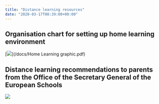```yaml
---
title: "Distance learning resources"
date: "2020-03-17T08:39:00+00:00"
---
```


## Organisation chart for setting up home learning environment

[![](/images/homeLearning.png)](/docs/Home Learning graphic.pdf)

## Distance learning recommendations to parents from the Office of the Secretary General of the European Schools

[![](/images/distanceLearningRecommendations.png)](http://europaschooluk.org/wp-content/uploads/2020/03/2020-03-D-21-en-Recommendations-to-parents-on-how-to-support-learning-at-home-during-temporary-suspension-of-obligatory-regular-attendance-of-Pupils.pdf)




<br/>
<br/>


 
